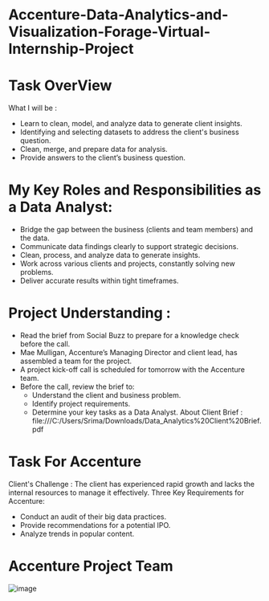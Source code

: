 # Accenture-Data-Analytics-and-Visualization-Forage-Virtual-Internship-Project
# Task OverView
What I will be  :
- Learn to clean, model, and analyze data to generate client insights.
- Identifying and selecting datasets to address the client's business question.
- Clean, merge, and prepare data for analysis.
- Provide answers to the client’s business question.

# My Key Roles and Responsibilities as a Data Analyst:

- Bridge the gap between the business (clients and team members) and the data.
- Communicate data findings clearly to support strategic decisions.
- Clean, process, and analyze data to generate insights.
- Work across various clients and projects, constantly solving new problems.
- Deliver accurate results within tight timeframes.

# Project Understanding : 

- Read the brief from Social Buzz to prepare for a knowledge check before the call.
- Mae Mulligan, Accenture’s Managing Director and client lead, has assembled a team for the project.
- A project kick-off call is scheduled for tomorrow with the Accenture team.
- Before the call, review the brief to:
  - Understand the client and business problem.
  - Identify project requirements.
  - Determine your key tasks as a Data Analyst.
About Client Brief : file:///C:/Users/Srima/Downloads/Data_Analytics%20Client%20Brief.pdf

#  Task For Accenture

Client's Challenge : The client has experienced rapid growth and lacks the internal resources to manage it effectively.
Three Key Requirements for Accenture:
- Conduct an audit of their big data practices.
- Provide recommendations for a potential IPO.
- Analyze trends in popular content.

# Accenture Project Team
![image](https://github.com/user-attachments/assets/a4dfefda-8913-43e0-8571-296cab21e9f7)
